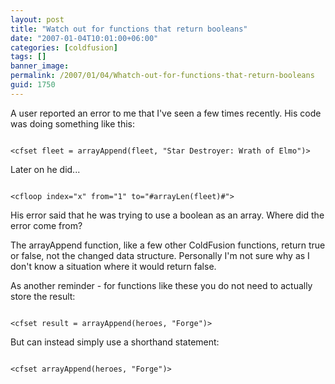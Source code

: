 ```yaml
---
layout: post
title: "Watch out for functions that return booleans"
date: "2007-01-04T10:01:00+06:00"
categories: [coldfusion]
tags: []
banner_image: 
permalink: /2007/01/04/Whatch-out-for-functions-that-return-booleans
guid: 1750
---
```


A user reported an error to me that I've seen a few times recently. His code was doing something like this:

<code>
&lt;cfset fleet = arrayAppend(fleet, "Star Destroyer: Wrath of Elmo")&gt;
</code>

Later on he did...

<code>
&lt;cfloop index="x" from="1" to="#arrayLen(fleet)#"&gt;
</code>

His error said that he was trying to use a boolean as an array. Where did the error come from?
<!--more-->
The arrayAppend function, like a few other ColdFusion functions, return true or false, not the changed data structure. Personally I'm not sure why as I don't know a situation where it would return false.

As another reminder - for functions like these you do not need to actually store the result:

<code>
&lt;cfset result = arrayAppend(heroes, "Forge")&gt;
</code>

But can instead simply use a shorthand statement:

<code>
&lt;cfset arrayAppend(heroes, "Forge")&gt;
</code>